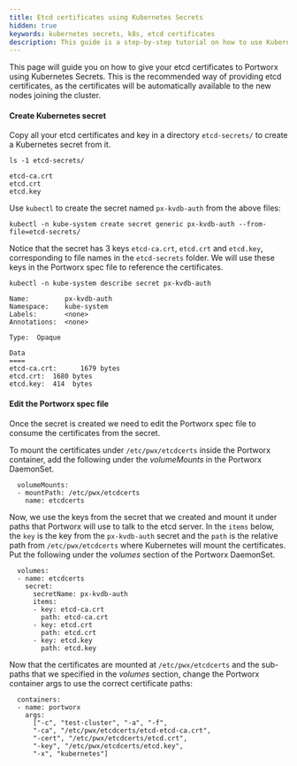 ```yaml
---
title: Etcd certificates using Kubernetes Secrets
hidden: true
keywords: kubernetes secrets, k8s, etcd certificates
description: This guide is a step-by-step tutorial on how to use Kubernetes secrets to give etcd certificates to Portworx.
---
```


This page will guide you on how to give your etcd certificates to Portworx using Kubernetes Secrets. This is the recommended way of providing etcd certificates, as the certificates will be automatically available to the new nodes joining the cluster.

#### Create Kubernetes secret

Copy all your etcd certificates and key in a directory `etcd-secrets/` to create a Kubernetes secret from it.

```text
ls -1 etcd-secrets/
```

```output
etcd-ca.crt
etcd.crt
etcd.key
```

Use `kubectl` to create the secret named `px-kvdb-auth` from the above files:

```text
kubectl -n kube-system create secret generic px-kvdb-auth --from-file=etcd-secrets/
```

Notice that the secret has 3 keys `etcd-ca.crt`, `etcd.crt` and `etcd.key`, corresponding to file names in the `etcd-secrets` folder. We will use these keys in the Portworx spec file to reference the certificates.

```text
kubectl -n kube-system describe secret px-kvdb-auth
```

```output
Name:         px-kvdb-auth
Namespace:    kube-system
Labels:       <none>
Annotations:  <none>

Type:  Opaque

Data
====
etcd-ca.crt:      1679 bytes
etcd.crt:  1680 bytes
etcd.key:  414  bytes
```

#### Edit the Portworx spec file

Once the secret is created we need to edit the Portworx spec file to consume the certificates from the secret.

To mount the certificates under `/etc/pwx/etcdcerts` inside the Portworx container, add the following under the _volumeMounts_ in the Portworx DaemonSet.

```text
  volumeMounts:
  - mountPath: /etc/pwx/etcdcerts
    name: etcdcerts
```

Now, we use the keys from the secret that we created and mount it under paths that Portworx will use to talk to the etcd server. In the `items` below, the `key` is the key from the `px-kvdb-auth` secret and the `path` is the relative path from `/etc/pwx/etcdcerts` where Kubernetes will mount the certificates. Put the following under the _volumes_ section of the Portworx DaemonSet.

```text
  volumes:
  - name: etcdcerts
    secret:
      secretName: px-kvdb-auth
      items:
      - key: etcd-ca.crt
        path: etcd-ca.crt
      - key: etcd.crt
        path: etcd.crt
      - key: etcd.key
        path: etcd.key
```

Now that the certificates are mounted at `/etc/pwx/etcdcerts` and the sub-paths that we specified in the _volumes_ section, change the Portworx container args to use the correct certificate paths:

```text
  containers:
  - name: portworx
    args:
      ["-c", "test-cluster", "-a", "-f",
      "-ca", "/etc/pwx/etcdcerts/etcd-etcd-ca.crt",
      "-cert", "/etc/pwx/etcdcerts/etcd.crt",
      "-key", "/etc/pwx/etcdcerts/etcd.key",
      "-x", "kubernetes"]
```
